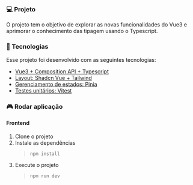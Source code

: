 ### 💻 Projeto

O projeto tem o objetivo de explorar as novas funcionalidades do Vue3 e aprimorar
o conhecimento das tipagem usando o Typescript.

### 🚀 Tecnologias

Esse projeto foi desenvolvido com as seguintes tecnologias:

- [Vue3 + Composition API + Typescript](https://vuejs.org/guide/typescript/composition-api.html)
- [Layout: Shadcn Vue + Tailwind](https://www.shadcn-vue.com/examples/dashboard.html)
- [Gerenciamento de estados: Pinia](https://pinia.vuejs.org/)
- [Testes unitários: Vitest](https://vitest.dev/)

### 🎮 Rodar aplicação

#### Frontend

1. Clone o projeto
2. Instale as dependências
   > `npm install`
3. Execute o projeto
   > `npm run dev`
